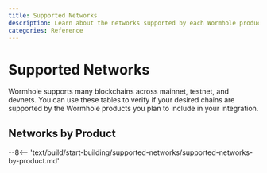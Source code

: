 ```yaml
---
title: Supported Networks
description: Learn about the networks supported by each Wormhole product across mainnet, testnet, and devnet. Readers can click on each of the blockchain logos for more information.
categories: Reference
---
```


# Supported Networks

Wormhole supports many blockchains across mainnet, testnet, and devnets. You can use these tables to verify if your desired chains are supported by the Wormhole products you plan to include in your integration. 

## Networks by Product

--8<-- 'text/build/start-building/supported-networks/supported-networks-by-product.md'
